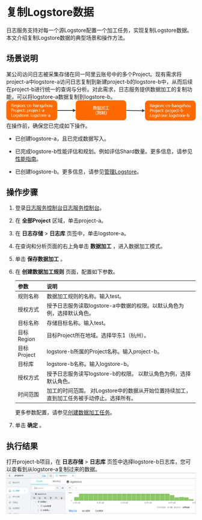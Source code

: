 复制Logstore数据 
=================================

日志服务支持对每一个源Logstore配置一个加工任务，实现复制Logstore数据。本文介绍复制Logstore数据的典型场景和操作方法。

场景说明 
-------------------------

某公司访问日志被采集存储在同一阿里云账号中的多个Project。现有需求将project-a中logstore-a访问日志复制到新建project-b的logstore-b中，从而后续在project-b进行统一的查询与分析。对此需求，日志服务提供数据加工的复制功能，可以将logstore-a数据复制到logstore-b。![](img/p228146.png)在操作前，确保您已完成如下操作。

* 已创建logstore-a，且已完成数据写入。

* 已完成logstore-b性能评估和规划。例如评估Shard数量。更多信息，请参见[性能指南](https://help.aliyun.com/document_detail/135496.htm?spm=a2c4g.11186623.2.6.ec9b1353BFjaxs#concept-2055068)。

* 已创建logstore-b。更多信息，请参见[管理Logstore](https://help.aliyun.com/document_detail/48990.htm?spm=a2c4g.11186623.2.7.ec9b1353BFjaxs#concept-xkb-zh5-vdb)。




操作步骤 
-------------------------

1. 登录[日志服务控制台](https://sls.console.aliyun.com)[日志服务控制台](https://partners-intl.console.aliyun.com/#/sls)。

    

2. 在 **全部Project** 区域，单击project-a。

    

3. 在 **日志存储** \> **日志库** 页签中，单击logstore-a。

    

4. 在查询和分析页面的右上角单击 **数据加工** ，进入数据加工模式。

    

5. 单击 **保存数据加工** 。

    

6. 在 **创建数据加工规则** 页面，配置如下参数。

    

   | 参数        | 说明                                                         |
   | ----------- | ------------------------------------------------------------ |
   | 规则名称    | 数据加工规则的名称。输入test。                               |
   | 授权方式    | 授予日志服务读取logstore-a中数据的权限。以默认角色为例，选择默认角色。 |
   | 目标名称    | 存储目标名称。输入test。                                     |
   | 目标Region  | 目标Project所在地域。选择华东1（杭州）。                     |
   | 目标Project | logstore-b所属的Project名称。输入project-b。                 |
   | 目标库      | logstore-b名称。输入logstore-b。                             |
   | 授权方式    | 授予日志服务读写logstore-b的权限。 以默认角色为例，选择默认角色。 |
   | 时间范围    | 加工的时间范围。 对Logstore中的数据从开始位置持续加工，直到加工任务被手动停止。选择所有。 |

   更多参数配置，请参见[创建数据加工任务](https://help.aliyun.com/document_detail/125615.htm?spm=a2c4g.11186623.2.9.ec9b1353uPmG8o#task-1181217)。

7. 单击 **确定** 。

    




执行结果
----

打开project-b项目，在 **日志存储** \> **日志库** 页签中选择logstore-b日志库，您可以查看到从logstore-a复制过来的数据。![](img/p226660.png)